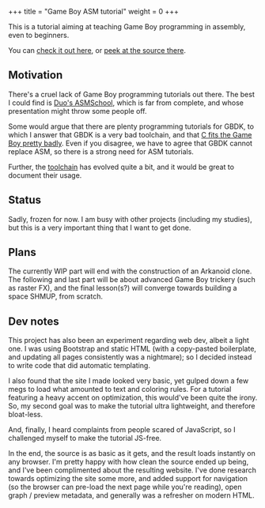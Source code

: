 +++
title = "Game Boy ASM tutorial"
weight = 0
+++

This is a tutorial aiming at teaching Game Boy programming in assembly, even to beginners.

You can [check it out here](//gbdev.io/gb-asm-tutorial/), or [peek at the source there](//github.com/ISSOtm/gb-asm-tutorial).

<!-- more -->

## Motivation

There's a cruel lack of Game Boy programming tutorials out there. The best I could find is [Duo's ASMSchool](http://gameboy.mongenel.com/asmschool.html), which is far from complete, and whose presentation might throw some people off.

Some would argue that there are plenty programming tutorials for GBDK, to which I answer that GBDK is a very bad toolchain, and that [C fits the Game Boy pretty badly](//gist.github.com/ISSOtm/4f4d335c3fd258ad0dfc7d4d615409fd.js). Even if you disagree, we have to agree that GBDK cannot replace ASM, so there is a strong need for ASM tutorials.

Further, the [toolchain](//github.com/rednex/rgbds) has evolved quite a bit, and it would be great to document their usage.

## Status

Sadly, frozen for now. I am busy with other projects (including my studies), but this is a very important thing that I want to get done.

## Plans

The currently WIP part will end with the construction of an Arkanoid clone. The following and last part will be about advanced Game Boy trickery (such as raster FX), and the final lesson(s?) will converge towards building a space SHMUP, from scratch.

## Dev notes

This project has also been an experiment regarding web dev, albeit a light one. I was using Bootstrap and static HTML (with a copy-pasted boilerplate, and updating all pages consistently was a nightmare); so I decided instead to write code that did automatic templating.

I also found that the site I made looked very basic, yet gulped down a few megs to load what amounted to text and coloring rules. For a tutorial featuring a heavy accent on optimization, this would've been quite the irony. So, my second goal was to make the tutorial ultra lightweight, and therefore bloat-less.

And, finally, I heard complaints from people scared of JavaScript, so I challenged myself to make the tutorial JS-free.

In the end, the source is as basic as it gets, and the result loads instantly on any browser. I'm pretty happy with how clean the source ended up being, and I've been complimented about the resulting website. I've done research towards optimizing the site some more, and added support for navigation (so the browser can pre-load the next page while you're reading), open graph / preview metadata, and generally was a refresher on modern HTML.
